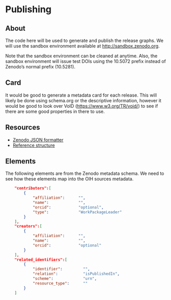 # Publishing

## About

The code here will be used to generate and publish the release graphs.
We will use the sandbox environment available at http://sandbox.zenodo.org.

Note that the sandbox environment can be cleaned at anytime. Also, the 
sandbox environment will issue test DOIs using the 10.5072 prefix 
instead of Zenodo’s normal prefix (10.5281).

## Card

It would be good to generate a metadata card for each release.
This will likely be done using schema.org or the descriptive information, 
however it would be good to look over VoID (https://www.w3.org/TR/void/)
to see if there are some good properties in there to use.


## Resources

* [Zenodo JSON formatter](https://jsonformatter.curiousconcept.com/)
* [Reference structure](https://developers.zenodo.org/#representation)



## Elements 

The following elements are from the Zenodo metadata schema.  We need
to see how these elements map into the OIH sources metadata.

```json
	"contributors":[
		{
			"affiliation":      "",
			"name":             "",
			"orcid":            "optional",
			"type":				"WorkPackageLeader"
		}
	],
	"creators":[
		{
			"affiliation":      "",
			"name":             "",
			"orcid":            "optional"
		}
	],
	"related_identifiers":[
		{
			"identifier":         "",
			"relation":			  "isPublishedIn",
			"scheme":			  "urn",
			"resource_type":      ""
		}
	]
```